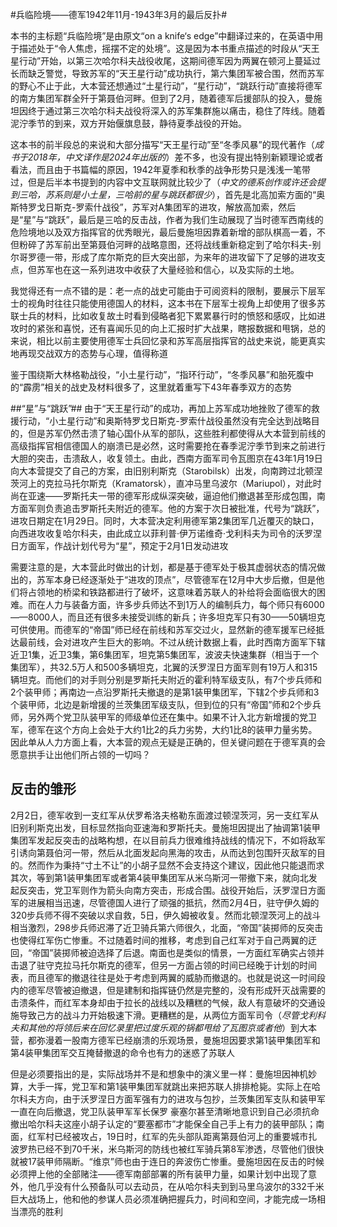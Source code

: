 #兵临险境——德军1942年11月-1943年3月的最后反扑#

本书的主标题“兵临险境”是由原文“on a knife‘s edge”中翻译过来的，在英语中用于描述处于“令人焦虑，摇摆不定的处境”。这是因为本书重点描述的时段从“天王星行动”开始，以第三次哈尔科夫战役收尾，这期间德军因为两翼在顿河上蔓延过长而缺乏警觉，导致苏军的“天王星行动”成功执行，第六集团军被合围，然而苏军的野心不止于此，大本营还想通过“土星行动”，“星行动”，“跳跃行动”直接将德军的南方集团军群全歼于第聂伯河畔。但到了2月，随着德军后援部队的投入，曼施坦因终于通过第三次哈尔科夫战役将深入的苏军集群施以痛击，稳住了阵线。随着泥泞季节的到来，双方开始偃旗息鼓，静待夏季战役的开始。

这本书的前半段总的来说和大部分描写“天王星行动”至“冬季风暴”的现代著作（*成书于2018年，中文译作是2024年出版的*）差不多，也没有提出特别新颖理论或者看法，而且由于书篇幅的原因，1942年夏季和秋季的战争形势只是浅浅一笔带过，但是后半本书提到的内容中文互联网就比较少了（*中文的德系创作或许还会提到三哈，苏系则是小土星，三哈前的星与跳跃都很少*），首先是北高加索方面的“奥斯特罗戈日斯克-罗索什战役”，苏军对A集团军的进攻，解放高加索，然后是“星”与“跳跃”，最后是三哈的反击战，作者为我们生动展现了当时德军西南线的危险境地以及双方指挥官的优秀眼光，最后曼施坦因靠着新增的部队棋高一着，不但粉碎了苏军前出至第聂伯河畔的战略意图，还将战线重新稳定到了哈尔科夫-别尔哥罗德一带，形成了库尔斯克的巨大突出部，为来年的进攻留下了足够的进攻支点，但苏军也在这一系列进攻中收获了大量经验和信心，以及实际的土地。

我觉得还有一点不错的是：老一点的战史可能由于可阅资料的限制，要展示下层军士的视角时往往只能使用德国人的材料，这本书在下层军士视角上却使用了很多苏联士兵的材料，比如收复故土时看到侵略者犯下累累暴行时的愤怒和感叹，比如进攻时的紧张和喜悦，还有喜闻乐见的向上汇报时扩大战果，瞎报数据和甩锅，总的来说，相比以前主要使用德军士兵回忆录和苏军高层指挥官的战史来说，能更真实地再现交战双方的态势与心理，值得称道

鉴于围绕斯大林格勒战役，“小土星行动”，“指环行动”，“冬季风暴”和胎死腹中的“霹雳”相关的战史及材料很多了，这里就着重写下43年春季双方的态势

##“星”与“跳跃”##
由于“天王星行动”的成功，再加上苏军成功地挫败了德军的救援行动，“小土星行动”和奥斯特罗戈日斯克-罗索什战役虽然没有完全达到战略目的，但是苏军仍然击溃了轴心国仆从军的部队，这些胜利都使得从大本营到前线的高级指挥官相信德国人的崩溃已是必然，这时需要抢在春季泥泞季节到来之前进行大胆的突击，击溃敌人，收复领土。由此，西南方面军司令瓦图京在43年1月19日向大本营提交了自己的方案，由旧别利斯克（Starobilsk）出发，向南跨过北顿涅茨河上的克拉马托尔斯克（Kramatorsk），直冲马里乌波尔（Mariupol），对此时尚在亚速——罗斯托夫一带的德军形成纵深突破，逼迫他们撤退甚至形成包围，南方面军则负责追击罗斯托夫附近的德军。他的方案于次日被批准，代号为“跳跃”，进攻日期定在1月29日。同时，大本营决定利用德军第2集团军几近覆灭的缺口，向西进攻收复哈尔科夫，由此成立以菲利普·伊万诺维奇·戈利科夫为司令的沃罗涅日方面军，作战计划代号为“星”，预定于2月1日发动进攻

需要注意的是，大本营此时做出的计划，都是基于德军处于极其虚弱状态的情况做出的，苏军本身已经逐渐处于“进攻的顶点”，尽管德军在12月中大步后撤，但是他们将占领地的桥梁和铁路都进行了破坏，这意味着苏联人的补给将会面临很大的困难。而在人力与装备方面，许多步兵师达不到1万人的编制兵力，每个师只有6000——8000人，而且还有很多未接受训练的新兵；许多坦克军只有30——50辆坦克可供使用。而德军的“帝国”师已经在前线和苏军交过火，显然新的德军援军已经抵达最前线，会对进攻产生巨大的影响。不过从统计数据上看，此时西南方面军下辖近卫1集，近卫3集，第6集团军，坦克第5集团军，波波夫快速集群（相当于一个集团军），共32.5万人和500多辆坦克，北翼的沃罗涅日方面军则有19万人和315辆坦克。而他们的对手则分别是罗斯托夫附近的霍利特军级支队，有7个步兵师和2个装甲师；再南边一点沿罗斯托夫撤退的是第1装甲集团军，下辖2个步兵师和3个装甲师，北边是新增援的兰茨集团军级支队，但到位的只有“帝国”师和2个步兵师，另外两个党卫队装甲军的师级单位还在集中。如果不计入北方新增援的党卫军，德军在这个方向上会处于大约1比2的兵力劣势，大约1比8的装甲力量劣势。因此单从人力方面上看，大本营的观点无疑是正确的，但关键问题在于德军真的会愿意拱手让出他们所占领的一切吗？

## 反击的雏形 ##
2月2日，德军收到一支红军从伏罗希洛夫格勒东面渡过顿涅茨河，另一支红军从旧别利斯克出发，目标显然指向亚速海和罗斯托夫。曼施坦因提出了抽调第1装甲集团军发起反突击的战略构想，在以目前兵力很难维持战线的情况下，不如将敌军引诱向第聂伯河一带，然后从北面发起向黑海的攻击，从而达到包围歼灭敌军的目的。然而作为秉持“寸土不让”的小胡子显然不会支持这个建议，因此他只能退而求其次，等到第1装甲集团军或者第4装甲集团军从米乌斯河一带撤下来，就向北发起反突击，党卫军则作为箭头向南方突击，形成合围。战役开始后，沃罗涅日方面军的进展相当迅速，尽管德国人进行了顽强的抵抗，然而2月4日，驻守伊久姆的320步兵师不得不突破以求自救，5日，伊久姆被收复。然而北顿涅茨河上的战斗相当激烈，298步兵师迟滞了近卫骑兵第六师很久，北面，“帝国”装掷师的反突击也使得红军伤亡惨重。不过随着时间的推移，考虑到自己红军对于自己两翼的迂回，“帝国”装掷师被迫选择了后退。南面也是类似的情景，一方面红军确实占领并击退了驻守克拉马托尔斯克的德军，但另一方面占领的时间已经晚于计划的时间表，而且德军的撤退往往是处于考虑到两翼的威胁而撤退的。也就是说这一时间段内的德军尽管被迫撤退，但是建制和指挥链仍然是完整的，没有形成歼灭战需要的击溃条件，而红军本身却由于拉长的战线以及糟糕的气候，敌人有意破坏的交通设施导致己方的战斗力开始极速下滑。更糟糕的是，从两位方面军司令（*尽管戈利科夫和其他的将领后来在回忆录里把过度乐观的锅都甩给了瓦图京或者他*）到大本营，都弥漫着一股南方德军已经崩溃的乐观场景，曼施坦因要求第1装甲集团军和第4装甲集团军交互掩替撤退的命令也有力的迷惑了苏联人

但是必须要指出的是，实际战场并不是和想象中的演义里一样：曼施坦因神机妙算，大手一挥，党卫军和第1装甲集团军就跳出来把苏联人排排枪毙。实际上在哈尔科夫方向，由于沃罗涅日方面军强有力的进攻与包抄，兰茨集团军支队和装甲军一直在向后撤退，党卫队装甲军军长保罗 豪塞尔甚至清晰地意识到自己必须抗命撤出哈尔科夫这座小胡子认定的“要塞都市”才能保全自己手上有力的装甲部队；南面，红军村已经被攻占，19日时，红军的先头部队距离第聂伯河上的重要城市扎波罗热已经不到70千米，米乌斯河的防线也被红军骑兵第8军渗透，尽管他们很快就被17装甲师隔断。“维京”师也由于连日的奔波伤亡惨重。曼施坦因在反击的时候必须押上他的全部赌注——德军南部部署的所有装甲力量，如果计划中出现了意外，他几乎没有什么预备队可以去动员，在从哈尔科夫到到马里乌波尔的332千米巨大战场上，他和他的参谋人员必须准确把握兵力，时间和空间，才能完成一场相当漂亮的胜利

